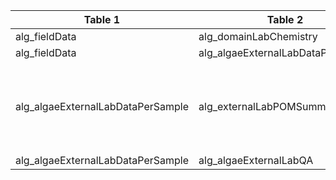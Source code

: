 |Table 1|Table 2|Join by field(s)|
|-------------------------|---------------------------------------------------------------------------------------------|---------------|
|alg_fieldData|alg_domainLabChemistry|sampleID|
|alg_fieldData|alg_algaeExternalLabDataPerSample|sampleID|
|alg_algaeExternalLabDataPerSample|alg_externalLabPOMSummaryData|Not fully automatable: Join by laboratoryName, analyte, and overlap of analysisDate with externalLabSummary dates|
|alg_algaeExternalLabDataPerSample|alg_algaeExternalLabQA|batchID|
